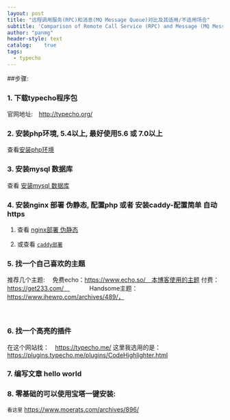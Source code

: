 ```yaml
---
layout: post
title: "远程调用服务(RPC)和消息(MQ Message Queue)对比及其适用/不适用场合"
subtitle: 'Comparison of Remote Call Service (RPC) and Message (MQ Message Queue) and their application/non-applicability'
author: "panmg"
header-style: text
catalog:    true
tags:
  - typecho
---
```



##步骤: 
### 1. 下载typecho程序包

官网地址:　http://typecho.org/

### 2. 安装php环境, 5.4以上, 最好使用5.6 或 7.0以上
查看[安装php环境](https://cocook.cn/2019/10/08/centos-6-7-php/)

### 3. 安装mysql 数据库
查看 [安装mysql 数据库](https://cocook.cn/2019/10/08/centos-6-7-mysql5.6-mysql5.7/)

### 4. 安装nginx 部署 伪静态, 配置php 或者 安装caddy-配置简单 自动https

1. 查看   [nginx部署 伪静态](https://cocook.cn/2019/10/08/centos-6-7-nginx/)

2. 或查看 [`caddy部署`](https://cocook.cn/2019/10/08/centos-6-7-caddy/)

### 5. 找一个自己喜欢的主题

推荐几个主题:　
免费echo：https://www.echo.so/　本博客使用的主题
付费：https://get233.com/　
　　　Handsome主题：https://www.ihewro.com/archives/489/，

　　　
### 6. 找一个高亮的插件
在这个网站找：　https://typecho.me/
这里我选用的是：https://plugins.typecho.me/plugins/CodeHighlighter.html

### 7. 编写文章 hello world 

### 8. 零基础的可以使用宝塔一键安装:
 `看这里` https://www.moerats.com/archives/896/






